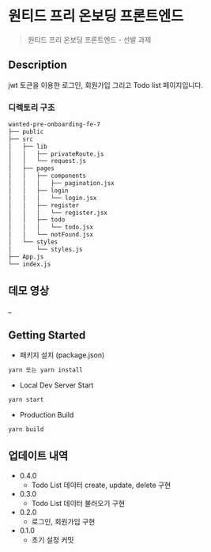 # 원티드 프리 온보딩 프론트엔드
> 원티드 프리 온보딩 프론트엔드 - 선발 과제

## **Description**
jwt 토큰을 이용한 로그인, 회원가입 그리고 Todo list 페이지입니다.

### **디렉토리 구조**
```sh
wanted-pre-onboarding-fe-7
├── public
├── src
│   ├── lib
│   │   ├── privateRoute.js
│   │   └── request.js
│   ├── pages
│   │   ├── components
│   │   │   ├── pagination.jsx
│   │   ├── login
│   │   │   └── login.jsx
│   │   ├── register
│   │   │   └── register.jsx
│   │   ├── todo
│   │   │   └── todo.jsx
│   │   └── notFound.jsx
│   └── styles
│       └── styles.js
├── App.js
└── index.js
```  

## 데모 영상
_  

## **Getting Started**
- 패키지 설치 (package.json)
```sh
yarn 또는 yarn install
```
- Local Dev Server Start
```sh
yarn start
```
- Production Build
```sh
yarn build
```

## 업데이트 내역
* 0.4.0
    * Todo List 데이터 create, update, delete 구현
* 0.3.0
    * Todo List 데이터 불러오기 구현
* 0.2.0
    * 로그인, 회원가입 구현
* 0.1.0
    * 초기 설정 커밋


<!-- Markdown link -->